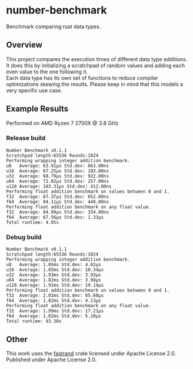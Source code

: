 # number-benchmark
Benchmark comparing rust data types. 
## Overview
This project compares the execution times of different data type additions.  
It does this by initializing a scratchpad of random values and adding each even value to the one following it.  
Each data type has its own set of functions to reduce compiler optimizations skewing the results.
Please keep in mind that this models a very specific use case.  
## Example Results
Performed on AMD Ryzen 7 2700X @ 3.8 GHz
### Release build

```
Number Benchmark v0.1.1
Scratchpad length:65536 Rounds:1024
Performing wrapping integer addition benchmark.
u8   Average: 63.91µs Std.dev: 663.00ns
u16  Average: 67.25µs Std.dev: 193.00ns
u32  Average: 68.79µs Std.dev: 922.00ns
u64  Average: 71.02µs Std.dev: 257.00ns
u128 Average: 103.31µs Std.dev: 412.00ns
Performing float addition benchmark on values between 0 and 1.
f32  Average: 67.37µs Std.dev: 652.00ns
f64  Average: 84.11µs Std.dev: 448.00ns
Performing float addition benchmark on any float value.
f32  Average: 84.09µs Std.dev: 334.00ns
f64  Average: 67.56µs Std.dev: 1.33µs
Total runtime: 4.05s
```

### Debug build

```
Number Benchmark v0.1.1
Scratchpad length:65536 Rounds:1024
Performing wrapping integer addition benchmark.  
u8   Average: 1.85ms Std.dev: 4.02µs  
u16  Average: 1.85ms Std.dev: 10.34µs  
u32  Average: 1.93ms Std.dev: 3.93µs  
u64  Average: 1.82ms Std.dev: 3.98µs  
u128 Average: 1.91ms Std.dev: 19.14µs  
Performing float addition benchmark on values between 0 and 1.  
f32  Average: 2.01ms Std.dev: 85.60µs  
f64  Average: 1.82ms Std.dev: 4.13µs  
Performing float addition benchmark on any float value.  
f32  Average: 1.99ms Std.dev: 17.21µs  
f64  Average: 1.82ms Std.dev: 5.10µs  
Total runtime: 93.30s
```

## Other
This work uses the [fastrand](https://github.com/smol-rs/fastrand) crate licensed under Apache License 2.0.  
Published under Apache License 2.0.   